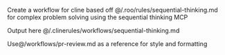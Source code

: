 Create a workflow for cline based off @/.roo/rules/sequential-thinking.md for complex problem solving using the sequential thinking MCP

Output here @/.clinerules/workflows/sequential-thinking.md

Use@/workflows/pr-review.md as a reference for style and formatting
